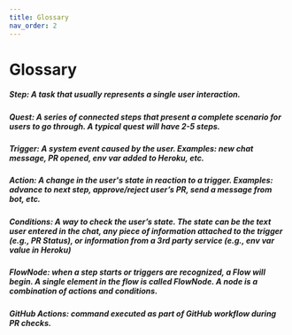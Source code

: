 ```yaml
---
title: Glossary
nav_order: 2
---
```

# Glossary

##### Step: A task that usually represents a single user interaction.
##### Quest: A series of connected steps that present a complete scenario for users to go through. A typical quest will have 2-5 steps.
##### Trigger: A system event caused by the user. Examples: new chat message, PR opened, env var added to Heroku, etc.
##### Action: A change in the user's state in reaction to a trigger. Examples: advance to next step, approve/reject user’s PR, send a message from bot, etc.
##### Conditions: A way to check the user’s state. The state can be the text user entered in the chat, any piece of information attached to the trigger (e.g., PR Status), or information from a 3rd party service (e.g., env var value in Heroku)
##### FlowNode: when a step starts or triggers are recognized, a Flow will begin. A single element in the flow is called FlowNode. A node is a combination of actions and conditions.
##### GitHub Actions: command executed as part of GitHub workflow during PR checks.
